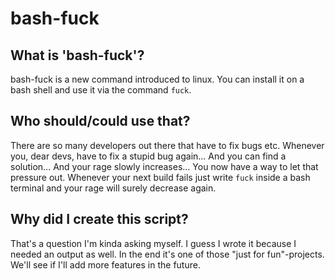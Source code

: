 # bash-fuck

## What is 'bash-fuck'?
bash-fuck is a new command introduced to linux.
You can install it on a bash shell and use it via the command `fuck`.

## Who should/could use that?
There are so many developers out there that have to fix bugs etc.
Whenever you, dear devs, have to fix a stupid bug again...
And you can find a solution... 
And your rage slowly increases...
You now have a way to let that pressure out. Whenever your next build fails just write `fuck` inside a bash terminal and your rage will surely decrease again.

## Why did I create this script?
That's a question I'm kinda asking myself.
I guess I wrote it because I needed an output as well.
In the end it's one of those "just for fun"-projects. We'll see if I'll add more features in the future.
